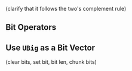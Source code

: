 (clarify that it follows the two's complement rule)
## Bit Operators
## Use `UBig` as a Bit Vector
(clear bits, set bit, bit len, chunk bits)
